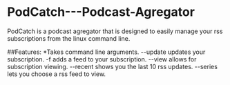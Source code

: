 # PodCatch---Podcast-Agregator
PodCatch is a podcast agregator that is designed to easily manage your rss
subscriptions from the linux command line. 

##Features:
*Takes command line arguments.
	--update updates your subscription.
	-f adds a feed to your subscription.
	--view allows for subscription viewing.
	--recent shows you the last 10 rss updates.
	--series lets you choose a rss feed to view. 